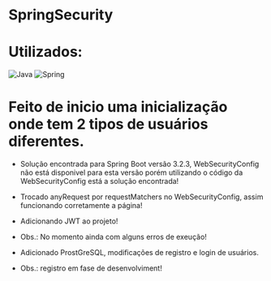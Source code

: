 # SpringSecurity

# Utilizados:
![Java](https://img.shields.io/badge/java-%23ED8B00.svg?style=for-the-badge&logo=openjdk&logoColor=white) ![Spring](https://img.shields.io/badge/spring-%236DB33F.svg?style=for-the-badge&logo=spring&logoColor=white)
 
# Feito de inicio uma inicialização onde tem 2 tipos de usuários diferentes.

* Solução encontrada para Spring Boot versão 3.2.3, WebSecurityConfig não está disponivel para esta versão
porém utilizando o código da WebSecurityConfig está a solução encontrada!

* Trocado anyRequest por requestMatchers no WebSecurityConfig, assim funcionando corretamente a página!

* Adicionando JWT ao projeto!
* Obs.: No momento ainda com alguns erros de exeução!

* Adicionado ProstGreSQL, modificações de registro e login de usuários. 
* Obs.: registro em fase de desenvolviment!